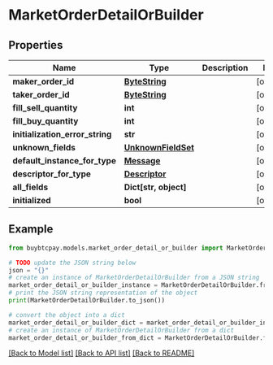 # MarketOrderDetailOrBuilder


## Properties

Name | Type | Description | Notes
------------ | ------------- | ------------- | -------------
**maker_order_id** | [**ByteString**](ByteString.md) |  | [optional] 
**taker_order_id** | [**ByteString**](ByteString.md) |  | [optional] 
**fill_sell_quantity** | **int** |  | [optional] 
**fill_buy_quantity** | **int** |  | [optional] 
**initialization_error_string** | **str** |  | [optional] 
**unknown_fields** | [**UnknownFieldSet**](UnknownFieldSet.md) |  | [optional] 
**default_instance_for_type** | [**Message**](Message.md) |  | [optional] 
**descriptor_for_type** | [**Descriptor**](Descriptor.md) |  | [optional] 
**all_fields** | **Dict[str, object]** |  | [optional] 
**initialized** | **bool** |  | [optional] 

## Example

```python
from buybtcpay.models.market_order_detail_or_builder import MarketOrderDetailOrBuilder

# TODO update the JSON string below
json = "{}"
# create an instance of MarketOrderDetailOrBuilder from a JSON string
market_order_detail_or_builder_instance = MarketOrderDetailOrBuilder.from_json(json)
# print the JSON string representation of the object
print(MarketOrderDetailOrBuilder.to_json())

# convert the object into a dict
market_order_detail_or_builder_dict = market_order_detail_or_builder_instance.to_dict()
# create an instance of MarketOrderDetailOrBuilder from a dict
market_order_detail_or_builder_from_dict = MarketOrderDetailOrBuilder.from_dict(market_order_detail_or_builder_dict)
```
[[Back to Model list]](../README.md#documentation-for-models) [[Back to API list]](../README.md#documentation-for-api-endpoints) [[Back to README]](../README.md)


